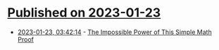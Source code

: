 # [Published on 2023-01-23](index.md)

* [2023-01-23, 03:42:14](https://lobste.rs/s/lgzgqv/impossible_power_this_simple_math_proof) - [The Impossible Power of This Simple Math Proof](https://www.youtube.com/watch?v=tiPdN0wtN0M)
